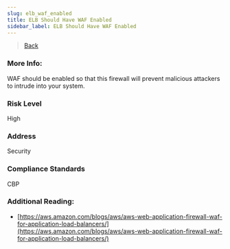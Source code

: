```yaml
---
slug: elb_waf_enabled
title: ELB Should Have WAF Enabled
sidebar_label: ELB Should Have WAF Enabled
---
```

> [Back](../../elbmonitoring)

### More Info:
WAF should be enabled so that this firewall will prevent malicious attackers to intrude into your system.

### Risk Level
High

### Address
Security

### Compliance Standards
CBP

### Additional Reading:
- [https://aws.amazon.com/blogs/aws/aws-web-application-firewall-waf-for-application-load-balancers/](https://aws.amazon.com/blogs/aws/aws-web-application-firewall-waf-for-application-load-balancers/) 
